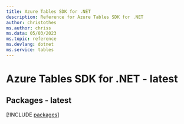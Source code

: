 ```yaml
---
title: Azure Tables SDK for .NET
description: Reference for Azure Tables SDK for .NET
author: christothes
ms.author: chriss
ms.data: 05/03/2023
ms.topic: reference
ms.devlang: dotnet
ms.service: tables
---
```

# Azure Tables SDK for .NET - latest
## Packages - latest
[!INCLUDE [packages](tables-index.md)]